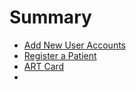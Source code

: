 # Summary

* [Add New User Accounts](chapter1.md)
* [Register a Patient](chapter2.md)
* [ART Card](chapter3.md)
* 
